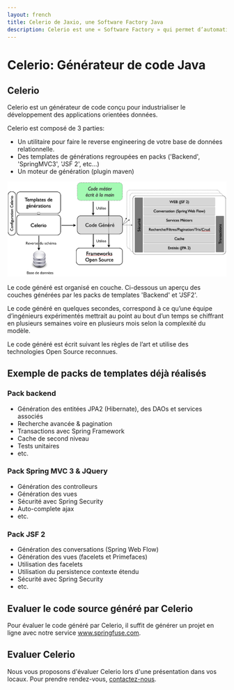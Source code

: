 ```yaml
---
layout: french
title: Celerio de Jaxio, une Software Factory Java
description: Celerio est une « Software Factory » qui permet d’automatiser en partie le développement informatique des applications web en Java. 
---
```


# Celerio: Générateur de code Java

## Celerio
Celerio est un générateur de code conçu pour industrialiser le développement des applications orientées données.

Celerio est composé de 3 parties:

* Un utilitaire pour faire le reverse engineering de votre base de données relationnelle.
* Des templates de générations regroupées en packs ('Backend', 'SpringMVC3', 'JSF 2', etc...)
* Un moteur de génération (plugin maven)

<img src="/images/celerio/celerio-overview.png"/>

Le code généré est organisé en couche. Ci-dessous un aperçu des couches générées par les packs de templates 'Backend' et 'JSF2'.

Le code généré en quelques secondes, correspond à ce qu’une équipe d’ingénieurs expérimentés mettrait au point au bout 
d’un temps se chiffrant en plusieurs semaines voire en plusieurs mois selon la complexité du modèle.

Le code généré est écrit suivant les règles de l’art et utilise des technologies Open Source reconnues.


## Exemple de packs de templates déjà réalisés

### Pack backend
* Génération des entitées JPA2 (Hibernate), des DAOs et services associés
* Recherche avancée & pagination
* Transactions avec Spring Framework
* Cache de second niveau
* Tests unitaires
* etc.

### Pack Spring MVC 3 & JQuery
* Génération des controlleurs
* Génération des vues
* Sécurité avec Spring Security
* Auto-complete ajax
* etc.

### Pack JSF 2
* Génération des conversations (Spring Web Flow)
* Génération des vues (facelets et Primefaces)
* Utilisation des facelets
* Utilisation du persistence contexte étendu
* Sécurité avec Spring Security
* etc.


## Evaluer le code source généré par Celerio
Pour évaluer le code généré par Celerio, il suffit de générer un projet en ligne avec notre service <a href="http://www.springfuse.com/">www.springfuse.com</a>.

## Evaluer Celerio
Nous vous proposons d'évaluer Celerio lors d'une présentation dans vos locaux. Pour prendre rendez-vous, 
<a href="/nous-contacter.html">contactez-nous</a>.

